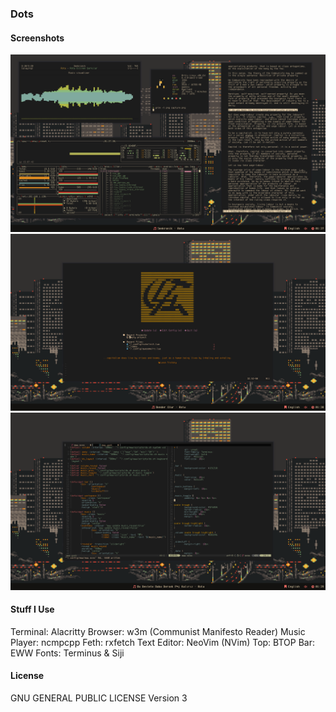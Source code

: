 ### Dots

#### Screenshots

![Capture.png](./screenshots/capture.png)
![Capture2.png](./screenshots/capture2.png)
![Capture3.png](./screenshots/capture3.png)

#### Stuff I Use

Terminal: Alacritty
Browser: w3m (Communist Manifesto Reader)
Music Player: ncmpcpp
Feth: rxfetch
Text Editor: NeoVim (NVim)
Top: BTOP
Bar: EWW
Fonts: Terminus & Siji

#### License

GNU GENERAL PUBLIC LICENSE Version 3
